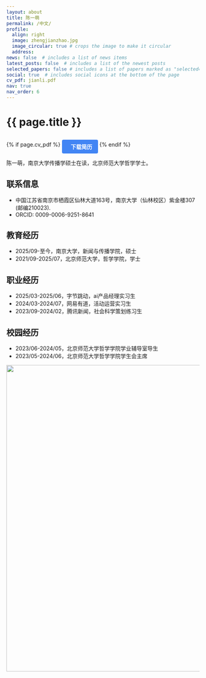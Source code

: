 ```yaml
---
layout: about
title: 陈一萌
permalink: /中文/
profile:
  align: right
  image: zhengjianzhao.jpg
  image_circular: true # crops the image to make it circular
  address:
news: false  # includes a list of news items
latest_posts: false  # includes a list of the newest posts
selected_papers: false # includes a list of papers marked as "selected={true}"
social: true  # includes social icons at the bottom of the page
cv_pdf: jianli.pdf
nav: true
nav_order: 6
---
```

<h1 class="post-title">{{ page.title }}</h1>

{% if page.cv_pdf %}
  <a href="{{ page.cv_pdf | prepend: 'assets/pdf/' | relative_url}}" 
     target="_blank" 
     rel="noopener noreferrer" 
     class="download-resume-link">
    <i class="fas fa-file-pdf"></i>
    <span class="resume-text">下载简历</span>
  </a>
{% endif %}

<style>
  .download-resume-link {
    display: inline-flex;
    align-items: center;
    background-color: #4285f4; /* 蓝色背景，可调整 */
    color: white; /* 文字和图标默认白色，这里主要确保图标颜色 */
    padding: 8px 15px; /* 内边距，控制容器大小 */
    border-radius: 4px; /* 圆角 */
    text-decoration: none; /* 去除链接默认下划线 */
    margin-top: 10px; /* 与标题拉开距离 */
  }
  .download-resume-link i {
    margin-right: 8px; /* 图标与文字的间距 */
  }
  .download-resume-link .resume-text {
    font-size: 14px;
    color: white; /* 将文字设为白色 */
    font-weight: bold; /* 文字加粗 */
  }
</style>

<span class="intro-text">陈一萌，南京大学传播学硕士在读，北京师范大学哲学学士。</span>

## 联系信息
- 中国江苏省南京市栖霞区仙林大道163号，南京大学（仙林校区）紫金楼307 (邮编210023).
- ORCID: 0009-0006-9251-8641

## 教育经历
- 2025/09-至今，南京大学，新闻与传播学院，硕士
- 2021/09-2025/07，北京师范大学，哲学学院，学士

## 职业经历
- 2025/03-2025/06，字节跳动，ai产品经理实习生
- 2024/03-2024/07，网易有道，活动运营实习生
- 2023/09-2024/02，腾讯新闻，社会科学策划练习生

## 校园经历
- 2023/06-2024/05，北京师范大学哲学学院学业辅导室导生
- 2023/05-2024/06，北京师范大学哲学学院学生会主席


<a href="https://github.com/SocratesClub/SocratesClub.github.io/edit/master/_pages/%E4%B8%AD%E6%96%87.md">
  <img src="https://user-images.githubusercontent.com/543384/192227995-fdb3a693-2f68-4dc4-b9bd-06053066322f.png" width = "800" align="middle" />
</a>

